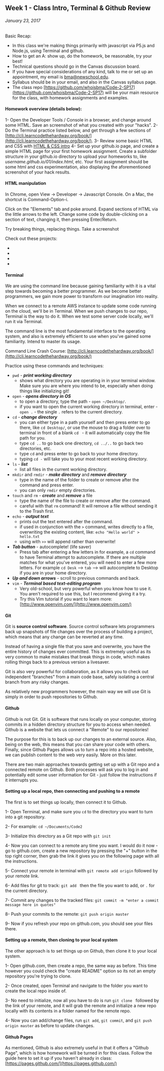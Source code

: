 ## Week 1 - Class Intro, Terminal & Github Review

###### January 23, 2017

Basic Recap:

* In this class we're making things primarily with javascript via P5.js and Node.js, using Terminal and github.
* How to get an A: show up, do the homework, be reasonable, try your best!
* Technical questions should go in the Canvas discussion board.
* If you have special considerations of any kind, talk to me or set up an appointment, my email is bma@newschool.edu.
* Syllabus should be in your email, and also in the Canvas syllabus page. 
* The class repo [https://github.com/whoisbma/Code-2-SP17](https://github.com/whoisbma/Code-2-SP17) will be your main resource for the class, with homework assignments and examples.

#### Homework overview (details below):

1- Open the Developer Tools / Console in a browser, and change around some HTML. Save an screenshot of what you created with your "hacks".
2- Do the Terminal practice listed below, and get through a few sections of [http://cli.learncodethehardway.org/book/](http://cli.learncodethehardway.org/book/).
3- Review some basic HTML and CSS with [HTML & CSS intro](https://www.codecademy.com/learn/web)
4- Set up your github.io page, and create a simple HTML page for your first homework assignment. Create a subfolder structure in your github.io directory to upload your homeworks to, like *username.github.io/01/index.html*, etc. Your first assignment should be some html and css experimentation, also displaying the aforementioned screenshot of your hack results.

#### HTML manipulation

In Chrome, open View -> Developer -> Javascript Console. On a Mac, the shortcut is Command-Option-i.

Click on the "Elements" tab and poke around. Expand sections of HTML via the little arrows to the left. Change some code by double-clicking on a section of text, changing it, then pressing Enter/Return.

Try breaking things, replacing things. Take a screenshot

Check out these projects:

-
-
-
-

#### Terminal

We are using the command line because gaining familiarity with it is a vital step towards becoming a better programmer. As we become better programmers, we gain more power to transform our imagination into reality.

When we connect to a remote AWS instance to update some code running on the cloud, we'll be in Terminal. When we push changes to our repo, Terminal is the way to do it. When we test some server code locally, we'll run it via Terminal.

The command line is the most fundamental interface to the operating system, and also is extremely efficient to use when you've gained some familiarity. Intend to master its usage.

Command Line Crash Course: [http://cli.learncodethehardway.org/book/](http://cli.learncodethehardway.org/book/)

Practice using these commands and techniques:

* ```pwd``` - ***print working directory***
	* shows what directory you are operating in in your terminal window. Make sure you are where you intend to be, especially when doing things like initializing git!
* ```open``` - ***opens directory in OS***
	* to open a directory, type the path - ```open ~/Desktop/```.
	* if you want to open the current working directory in terminal, enter - ```open .``` - the single ```.``` refers to the current directory.
* ```cd``` - ***change directory***
	* you can either type in a path yourself and then press enter to go there, like ```cd Desktop/```, or use the mouse to drag a folder over to terminal in front of a blank ```cd ``` - it will automatically copy the file path for you.
	* type ```cd ..``` to go back one directory, ```cd ../..``` to go back two directories, etc.
	* type ```cd``` and press enter to go back to your home directory.
	* typing ```cd -``` will take you to your most recent working directory.
* ```ls``` - ***list***
	* list all files in the current working directory.
* ```mkdir``` and ```rmdir``` - ***make directory*** and ***remove directory***
	* type in the name of the folder to create or remove after the command and press enter. 
	* you can only ```rmdir``` empty directories.
* ```touch``` and ```rm``` - ***create*** and ***remove*** a file
	* type the name of the file to create or remove after the command.
	* careful with that ```rm``` command! It will remove a file without sending it to the Trash first.
* ```echo``` - ***output text***
	* prints out the text entered after the command.
	* if used in conjunction with the ```>``` command, writes directly to a file, overwriting the existing content, like: ```echo "Hello world" > hello.txt```
	* using with ```>>``` will append rather than overwrite!
* ***Tab button*** - autocomplete! (life saver) 
	* Press tab after entering a few letters in for example, a ```cd``` command to have Terminal attempt to autocomplete. If there are multiple matches for what you've entered, you will need to enter a few more letters. For example ```cd Desk``` --> ```tab``` --> will autocomplete to Desktop if you are in your home directory.
* ***Up and down arrows*** - scroll to previous commands and back.
* ```vim``` - ***Terminal based text-editing program***
	* Very old-school, but very powerful when you know how to use it. You aren't required to use this, but I recommend giving it a try.
	* Try this Vim tutorial if you want to learn more: [http://www.openvim.com/](http://www.openvim.com/)

#### Git

Git is **source control software**. Source control software lets programmers back up snapshots of file changes over the process of building a project, which means that any change can be reverted at any time. 

Instead of having a single file that you save and overwrite, you have the entire history of changes ever committed. This is extremely useful as its very common to make mistakes that break things in code, which makes rolling things back to a previous version a livesaver.

Git is also very powerful for collaboration, as it allows you to check out independent "branches" from a main code base, safely isolating a central branch from any risky changes.

As relatively new programmers however, the main way we will use Git is simply in order to push repositories to Github.

#### Github

Github is not Git. Git is software that runs locally on your computer, storing commits in a hidden directory structure for you to access when needed. Github is a website that lets us connect a "Remote" to our repositories!

The purpose for this is to back up our changes to an external source. Also, being on the web, this means that you can share your code with others. Finally, since Github Pages allows us to turn a repo into a hosted website, we can publish content to the web very easily. More on this later.

There are two main approaches towards getting set up with a Git repo and a connected remote on Github. Both processes will ask you to log in and potentially edit some user information for Git - just follow the instructions if it interrupts you.

#### Setting up a local repo, then connecting and pushing to a remote

The first is to set things up locally, then connect it to Github.

1- Open Terminal, and make sure you ```cd``` to the directory you want to turn into a git repository.

2- For example: ```cd ~/Documents/Code2```

3- Initialize this directory as a Git repo with ```git init```

4- Now you can connect to a remote any time you want. I would do it now - go to github.com, create a new repository by pressing the "+" button in the top right corner, then grab the link it gives you on the following page with all the instructions.

5- Connect your remote in terminal with ```git remote add origin``` followed by your remote link.

6- Add files for git to track: ```git add ``` then the file you want to add, or ```.``` for the current directory.

7- Commit any changes to the tracked files: ```git commit -m "enter a commit message here in quotes"```

8- Push your commits to the remote: ```git push origin master```

9- Now if you refresh your repo on github.com, you should see your files there.

#### Setting up a remote, then cloning to your local system

The other approach is to set things up on Github, then clone it to your local system.

1- Open github.com, then create a repo, the same way as before. This time however you could check the "create README" option so its not an empty repository you're trying to clone.

2- Once created, open Terminal and navigate to the folder you want to create the local repo inside of.

3- No need to initialize, now all you have to do is run ```git clone ``` followed by the link of your remote, and it will grab the remote and initialize a new repo locally with its contents in a folder named for the remote repo.

4- Now you can add/change files, run ```git add```, ```git commit```, and ```git push origin master``` as before to update changes.

#### Github Pages

As mentioned, Github is also extremely useful in that it offers a "Github Page", which is how homework will be turned in for this class. Follow the guide here to set it up if you haven't already in class: [https://pages.github.com/](https://pages.github.com/)